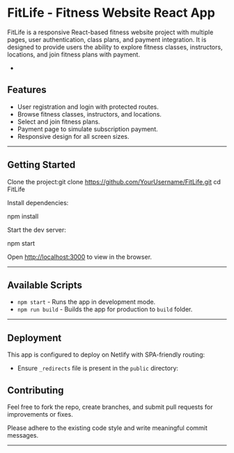 # FitLife - Fitness Website React App

FitLife is a responsive React-based fitness website project with multiple pages, user authentication, class plans, and payment integration. It is designed to provide users the ability to explore fitness classes, instructors, locations, and join fitness plans with payment.

-

## Features

- User registration and login with protected routes.
- Browse fitness classes, instructors, and locations.
- Select and join fitness plans.
- Payment page to simulate subscription payment.
- Responsive design for all screen sizes.

---

## Getting Started

Clone the project:git clone https://github.com/YourUsername/FitLife.git
cd FitLife

Install dependencies:

npm install

Start the dev server:

npm start

Open [http://localhost:3000](http://localhost:3000) to view in the browser.

---

## Available Scripts

- `npm start` - Runs the app in development mode.
- `npm run build` - Builds the app for production to `build` folder.

---

## Deployment

This app is configured to deploy on Netlify with SPA-friendly routing:

- Ensure `_redirects` file is present in the `public` directory:

 ## Contributing

Feel free to fork the repo, create branches, and submit pull requests for improvements or fixes.

Please adhere to the existing code style and write meaningful commit messages.

---

